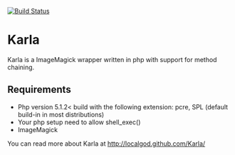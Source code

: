 [![Build Status](https://secure.travis-ci.org/localgod/Karla.png?branch=master)](http://travis-ci.org/localgod/Karla)

Karla
=====

Karla is a ImageMagick wrapper written in php with support for method chaining. 

Requirements
------------
 * Php version 5.1.2< build with the following extension: pcre, SPL (default build-in in most distributions)
 * Your php setup need to allow shell_exec()
 * ImageMagick

You can read more about Karla at http://localgod.github.com/Karla/


